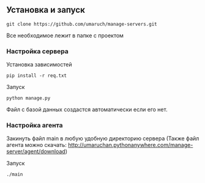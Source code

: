 ## Установка и запуск

```
git clone https://github.com/umaruch/manage-servers.git
```
Все необходимое лежит в папке с проектом

### Настройка сервера

Установка зависимостей
```
pip install -r req.txt 
```

Запуск
```
python manage.py
```

Файл с базой данных создастся автоматически если его нет.

### Настройка агента

Закинуть файл main в любую удобную директорию сервера
(Также файл агента можно скачать: http://umaruchan.pythonanywhere.com/manage-server/agent/download)

Запуск
```
./main
```
